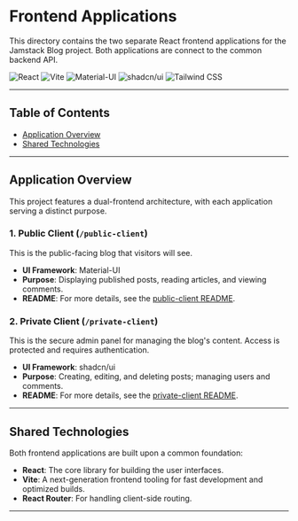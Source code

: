 # Frontend Applications

This directory contains the two separate React frontend applications for the Jamstack Blog project. Both applications are connect to the common backend API.

![React](https://img.shields.io/badge/React-20232A?style=for-the-badge&logo=react&logoColor=61DAFB) ![Vite](https://img.shields.io/badge/Vite-646CFF?style=for-the-badge&logo=vite&logoColor=white) ![Material-UI](https://img.shields.io/badge/Material--UI-0081CB?style=for-the-badge&logo=material-ui&logoColor=white) ![shadcn/ui](https://img.shields.io/badge/shadcn%2Fui-000000?style=for-the-badge&logo=shadcnui&logoColor=white) ![Tailwind CSS](https://img.shields.io/badge/Tailwind_CSS-38B2AC?style=for-the-badge&logo=tailwind-css&logoColor=white)

---

## Table of Contents

-   [Application Overview](#application-overview)
-   [Shared Technologies](#shared-technologies)

---

## Application Overview

This project features a dual-frontend architecture, with each application serving a distinct purpose.

### 1. Public Client (`/public-client`)

This is the public-facing blog that visitors will see.

-   **UI Framework**: Material-UI
-   **Purpose**: Displaying published posts, reading articles, and viewing comments.
-   **README**: For more details, see the [public-client README](./public-client/README.md).

### 2. Private Client (`/private-client`)

This is the secure admin panel for managing the blog's content. Access is protected and requires authentication.

-   **UI Framework**: shadcn/ui
-   **Purpose**: Creating, editing, and deleting posts; managing users and comments.
-   **README**: For more details, see the [private-client README](./private-client/README.md).

---

## Shared Technologies

Both frontend applications are built upon a common foundation:

-   **React**: The core library for building the user interfaces.
-   **Vite**: A next-generation frontend tooling for fast development and optimized builds.
-   **React Router**: For handling client-side routing.

---


